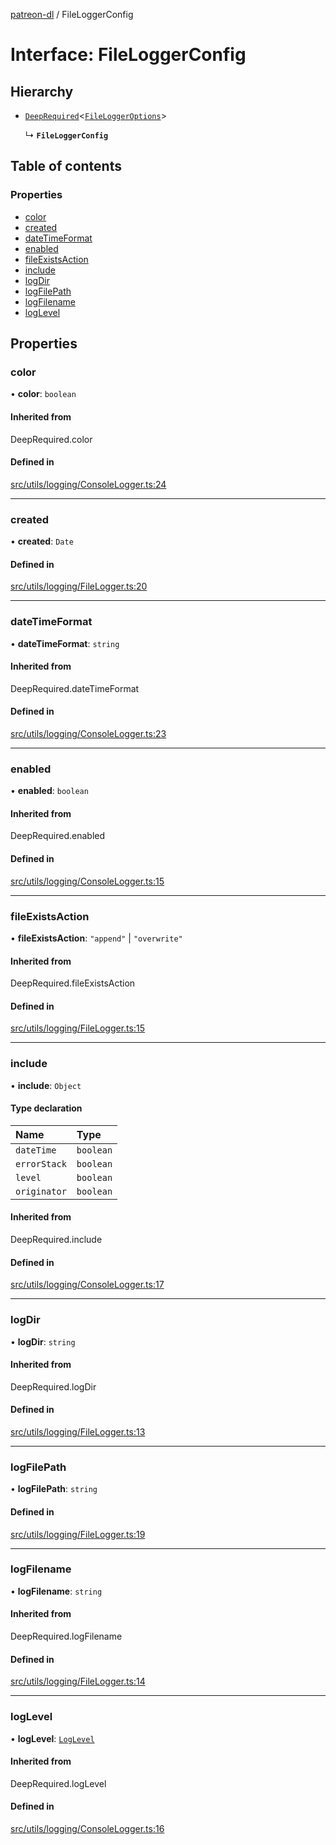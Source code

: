 [patreon-dl](../README.md) / FileLoggerConfig

# Interface: FileLoggerConfig

## Hierarchy

- [`DeepRequired`](../README.md#deeprequired)\<[`FileLoggerOptions`](FileLoggerOptions.md)\>

  ↳ **`FileLoggerConfig`**

## Table of contents

### Properties

- [color](FileLoggerConfig.md#color)
- [created](FileLoggerConfig.md#created)
- [dateTimeFormat](FileLoggerConfig.md#datetimeformat)
- [enabled](FileLoggerConfig.md#enabled)
- [fileExistsAction](FileLoggerConfig.md#fileexistsaction)
- [include](FileLoggerConfig.md#include)
- [logDir](FileLoggerConfig.md#logdir)
- [logFilePath](FileLoggerConfig.md#logfilepath)
- [logFilename](FileLoggerConfig.md#logfilename)
- [logLevel](FileLoggerConfig.md#loglevel)

## Properties

### color

• **color**: `boolean`

#### Inherited from

DeepRequired.color

#### Defined in

[src/utils/logging/ConsoleLogger.ts:24](https://github.com/patrickkfkan/patreon-dl/blob/47a7410/src/utils/logging/ConsoleLogger.ts#L24)

___

### created

• **created**: `Date`

#### Defined in

[src/utils/logging/FileLogger.ts:20](https://github.com/patrickkfkan/patreon-dl/blob/47a7410/src/utils/logging/FileLogger.ts#L20)

___

### dateTimeFormat

• **dateTimeFormat**: `string`

#### Inherited from

DeepRequired.dateTimeFormat

#### Defined in

[src/utils/logging/ConsoleLogger.ts:23](https://github.com/patrickkfkan/patreon-dl/blob/47a7410/src/utils/logging/ConsoleLogger.ts#L23)

___

### enabled

• **enabled**: `boolean`

#### Inherited from

DeepRequired.enabled

#### Defined in

[src/utils/logging/ConsoleLogger.ts:15](https://github.com/patrickkfkan/patreon-dl/blob/47a7410/src/utils/logging/ConsoleLogger.ts#L15)

___

### fileExistsAction

• **fileExistsAction**: ``"append"`` \| ``"overwrite"``

#### Inherited from

DeepRequired.fileExistsAction

#### Defined in

[src/utils/logging/FileLogger.ts:15](https://github.com/patrickkfkan/patreon-dl/blob/47a7410/src/utils/logging/FileLogger.ts#L15)

___

### include

• **include**: `Object`

#### Type declaration

| Name | Type |
| :------ | :------ |
| `dateTime` | `boolean` |
| `errorStack` | `boolean` |
| `level` | `boolean` |
| `originator` | `boolean` |

#### Inherited from

DeepRequired.include

#### Defined in

[src/utils/logging/ConsoleLogger.ts:17](https://github.com/patrickkfkan/patreon-dl/blob/47a7410/src/utils/logging/ConsoleLogger.ts#L17)

___

### logDir

• **logDir**: `string`

#### Inherited from

DeepRequired.logDir

#### Defined in

[src/utils/logging/FileLogger.ts:13](https://github.com/patrickkfkan/patreon-dl/blob/47a7410/src/utils/logging/FileLogger.ts#L13)

___

### logFilePath

• **logFilePath**: `string`

#### Defined in

[src/utils/logging/FileLogger.ts:19](https://github.com/patrickkfkan/patreon-dl/blob/47a7410/src/utils/logging/FileLogger.ts#L19)

___

### logFilename

• **logFilename**: `string`

#### Inherited from

DeepRequired.logFilename

#### Defined in

[src/utils/logging/FileLogger.ts:14](https://github.com/patrickkfkan/patreon-dl/blob/47a7410/src/utils/logging/FileLogger.ts#L14)

___

### logLevel

• **logLevel**: [`LogLevel`](../README.md#loglevel)

#### Inherited from

DeepRequired.logLevel

#### Defined in

[src/utils/logging/ConsoleLogger.ts:16](https://github.com/patrickkfkan/patreon-dl/blob/47a7410/src/utils/logging/ConsoleLogger.ts#L16)
